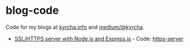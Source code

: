 # blog-code

Code for my blogs at [kyrcha.info](http://kyrcha.info/blog) and [medium/@kyrcha](https://medium.com/@kyrcha).

- [SSL/HTTPS server with Node.js and Express.js](http://kyrcha.info/2014/10/14/sslhttps-server-nodejs-expressjs) - Code: [https-server](https://github.com/kyrcha/blog-code/tree/master/https-server)
